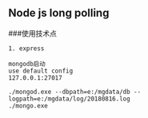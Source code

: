 ## Node js long polling

###使用技术点
```
1. express

```

```
mongodb启动
use default config
127.0.0.1:27017

./mongod.exe --dbpath=e:/mgdata/db --logpath=e:/mgdata/log/20180816.log
./mongo.exe

```

